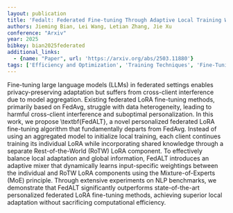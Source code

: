```yaml
---
layout: publication
title: 'Fedalt: Federated Fine-tuning Through Adaptive Local Training With Rest-of-the-world Lora'
authors: Jieming Bian, Lei Wang, Letian Zhang, Jie Xu
conference: "Arxiv"
year: 2025
bibkey: bian2025federated
additional_links:
  - {name: "Paper", url: 'https://arxiv.org/abs/2503.11880'}
tags: ['Efficiency and Optimization', 'Training Techniques', 'Fine-Tuning', 'Reinforcement Learning', 'Pretraining Methods']
---
```

Fine-tuning large language models (LLMs) in federated settings enables
privacy-preserving adaptation but suffers from cross-client interference due to
model aggregation. Existing federated LoRA fine-tuning methods, primarily based
on FedAvg, struggle with data heterogeneity, leading to harmful cross-client
interference and suboptimal personalization. In this work, we propose
\textbf\{FedALT\}, a novel personalized federated LoRA fine-tuning algorithm that
fundamentally departs from FedAvg. Instead of using an aggregated model to
initialize local training, each client continues training its individual LoRA
while incorporating shared knowledge through a separate Rest-of-the-World
(RoTW) LoRA component. To effectively balance local adaptation and global
information, FedALT introduces an adaptive mixer that dynamically learns
input-specific weightings between the individual and RoTW LoRA components using
the Mixture-of-Experts (MoE) principle. Through extensive experiments on NLP
benchmarks, we demonstrate that FedALT significantly outperforms
state-of-the-art personalized federated LoRA fine-tuning methods, achieving
superior local adaptation without sacrificing computational efficiency.
